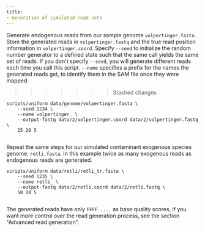 ```yaml
---
title: 
- Generation of simulated read sets
---
```


Generate endogenous reads from our sample genome `volpertinger.fasta`. Store the
generated reads in `volpertinger.fastq` and the true read position information
in `volpertinger.coord`. Specify `--seed` to initialize the random number
generator to a defined state such that the same call yields the same set of
reads. If you don't specify `--seed`, you will generate different reads each
time you call this script. `--name` specifies a prefix for the names the
generated reads get, to identify them in the SAM file once they were mapped.
>>>>>>> Stashed changes

```{.bash}
scripts/uniform data/genome/volpertinger.fasta \
    --seed 1234 \
    --name volpertinger_ \
    --output-fastq data/2/volpertinger.coord data/2/volpertinger.fastq \
    25 20 5
```
```{.output}
```

Repeat the same steps for our simulated contaminant exogenous species genome,
`retli.fasta`. In this example twice as many exogenous reads as endogenous reads
are generated.


```{.bash}
scripts/uniform data/retli/retli_tr.fasta \
    --seed 1235 \
    --name retli_ \
    --output-fastq data/2/retli.coord data/2/retli.fastq \
    50 20 5
```
```{.output}
```


The generated reads have only `FFFF.....` as base quality scores, if you want
more control over the read generation process, see the section "Advanced read
generation". 


